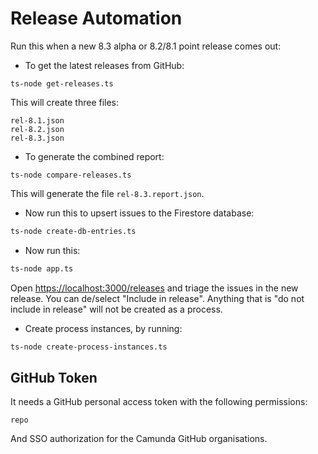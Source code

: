 # Release Automation

Run this when a new 8.3 alpha or 8.2/8.1 point release comes out: 

* To get the latest releases from GitHub:

```
ts-node get-releases.ts
```

This will create three files:

```
rel-8.1.json
rel-8.2.json
rel-8.3.json
```

* To generate the combined report:

```
ts-node compare-releases.ts
```

This will generate the file `rel-8.3.report.json`.

* Now run this to upsert issues to the Firestore database:

```bash
ts-node create-db-entries.ts
```

* Now run this:

```bash
ts-node app.ts
```

Open [https://localhost:3000/releases](https://localhost:3000/releases) and triage the issues in the new release. You can de/select "Include in release". Anything that is "do not include in release" will not be created as a process.

* Create process instances, by running:

```bash
ts-node create-process-instances.ts
```



## GitHub Token

It needs a GitHub personal access token with the following permissions:

``` 
repo
```

And SSO authorization for the Camunda GitHub organisations.